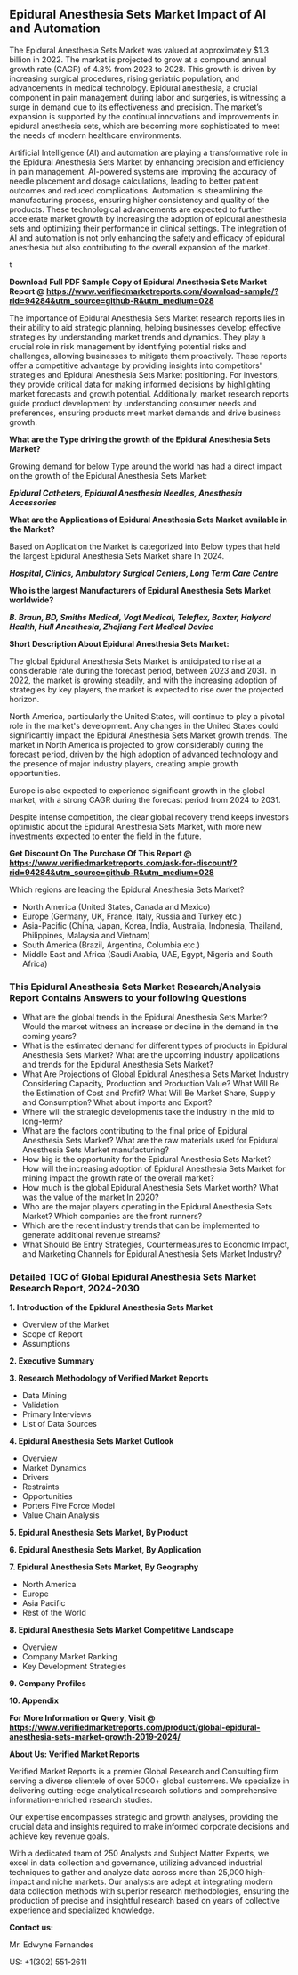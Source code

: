 <h2>Epidural Anesthesia Sets Market Impact of AI and Automation</h2><p>The Epidural Anesthesia Sets Market was valued at approximately $1.3 billion in 2022. The market is projected to grow at a compound annual growth rate (CAGR) of 4.8% from 2023 to 2028. This growth is driven by increasing surgical procedures, rising geriatric population, and advancements in medical technology. Epidural anesthesia, a crucial component in pain management during labor and surgeries, is witnessing a surge in demand due to its effectiveness and precision. The market’s expansion is supported by the continual innovations and improvements in epidural anesthesia sets, which are becoming more sophisticated to meet the needs of modern healthcare environments.</p><p>Artificial Intelligence (AI) and automation are playing a transformative role in the Epidural Anesthesia Sets Market by enhancing precision and efficiency in pain management. AI-powered systems are improving the accuracy of needle placement and dosage calculations, leading to better patient outcomes and reduced complications. Automation is streamlining the manufacturing process, ensuring higher consistency and quality of the products. These technological advancements are expected to further accelerate market growth by increasing the adoption of epidural anesthesia sets and optimizing their performance in clinical settings. The integration of AI and automation is not only enhancing the safety and efficacy of epidural anesthesia but also contributing to the overall expansion of the market.</p>t</p><p id="" class=""><strong>Download Full PDF Sample Copy of Epidural Anesthesia Sets Market Report @ <a href="https://www.verifiedmarketreports.com/download-sample/?rid=94284&utm_source=github-R&utm_medium=028" target="_blank">https://www.verifiedmarketreports.com/download-sample/?rid=94284&utm_source=github-R&utm_medium=028</a></strong></p><p>The importance of&nbsp;Epidural Anesthesia Sets Market research reports lies in their ability to aid strategic planning, helping businesses develop effective strategies by understanding market trends and dynamics. They play a crucial role in risk management by identifying potential risks and challenges, allowing businesses to mitigate them proactively. These reports offer a competitive advantage by providing insights into competitors' strategies and Epidural Anesthesia Sets Market positioning. For investors, they provide critical data for making informed decisions by highlighting market forecasts and growth potential. Additionally, market research reports guide product development by understanding consumer needs and preferences, ensuring products meet market demands and drive business growth.</p><p><strong>What are the&nbsp;Type driving the growth of the Epidural Anesthesia Sets Market?</strong></p><p id="" class="">Growing demand for below Type around the world has had a direct impact on the growth of the Epidural Anesthesia Sets Market:</p><em><strong>Epidural Catheters, Epidural Anesthesia Needles, Anesthesia Accessories</strong></em></p><strong>What are the&nbsp;Applications&nbsp;of Epidural Anesthesia Sets Market available in the Market?</strong></p><p id="" class="">Based on Application the Market is categorized into Below types that held the largest Epidural Anesthesia Sets Market share In 2024.</p><em><strong>Hospital, Clinics, Ambulatory Surgical Centers, Long Term Care Centre</strong></em></p><strong>Who is the largest Manufacturers of Epidural Anesthesia Sets Market worldwide?</strong></p><p><em><strong>B. Braun, BD, Smiths Medical, Vogt Medical, Teleflex, Baxter, Halyard Health, Hull Anesthesia, Zhejiang Fert Medical Device</strong></em></p><p id="" class=""><strong>Short Description About Epidural Anesthesia Sets Market:</strong></p><p>The global Epidural Anesthesia Sets Market is anticipated to rise at a considerable rate during the forecast period, between 2023 and 2031. In 2022, the market is growing steadily, and with the increasing adoption of strategies by key players, the market is expected to rise over the projected horizon.</p><p>North America, particularly the United States, will continue to play a pivotal role in the market's development. Any changes in the United States could significantly impact the Epidural Anesthesia Sets Market growth trends. The market in North America is projected to grow considerably during the forecast period, driven by the high adoption of advanced technology and the presence of major industry players, creating ample growth opportunities.</p><p>Europe is also expected to experience significant growth in the global market, with a strong CAGR during the forecast period from 2024 to 2031.</p><p>Despite intense competition, the clear global recovery trend keeps investors optimistic about the Epidural Anesthesia Sets Market, with more new investments expected to enter the field in the future.</p><p id="" class=""><strong>Get Discount On The Purchase Of This Report @ <a href="https://www.verifiedmarketreports.com/ask-for-discount/?rid=94284&utm_source=github-R&utm_medium=028" target="_blank">https://www.verifiedmarketreports.com/ask-for-discount/?rid=94284&utm_source=github-R&utm_medium=028</a></strong></p>Which regions are leading the Epidural Anesthesia Sets Market?</p><ul><li>North America (United States, Canada and Mexico)</li><li>Europe (Germany, UK, France, Italy, Russia and Turkey etc.)</li><li>Asia-Pacific (China, Japan, Korea, India, Australia, Indonesia, Thailand, Philippines, Malaysia and Vietnam)</li><li>South America (Brazil, Argentina, Columbia etc.)</li><li>Middle East and Africa (Saudi Arabia, UAE, Egypt, Nigeria and South Africa)</li></ul><h3 id="" class="">This Epidural Anesthesia Sets Market Research/Analysis Report Contains Answers to your following Questions</h3><ul><li>What are the global trends in the Epidural Anesthesia Sets Market? Would the market witness an increase or decline in the demand in the coming years?</li><li>What is the estimated demand for different types of products in Epidural Anesthesia Sets Market? What are the upcoming industry applications and trends for the Epidural Anesthesia Sets Market?</li><li>What Are Projections of Global Epidural Anesthesia Sets Market Industry Considering Capacity, Production and Production Value? What Will Be the Estimation of Cost and Profit? What Will Be Market Share, Supply and Consumption? What about imports and Export?</li><li>Where will the strategic developments take the industry in the mid to long-term?</li><li>What are the factors contributing to the final price of Epidural Anesthesia Sets Market? What are the raw materials used for Epidural Anesthesia Sets Market manufacturing?</li><li>How big is the opportunity for the Epidural Anesthesia Sets Market? How will the increasing adoption of Epidural Anesthesia Sets Market for mining impact the growth rate of the overall market?</li><li>How much is the global Epidural Anesthesia Sets Market worth? What was the value of the market In 2020?</li><li>Who are the major players operating in the Epidural Anesthesia Sets Market? Which companies are the front runners?</li><li>Which are the recent industry trends that can be implemented to generate additional revenue streams?</li><li>What Should Be Entry Strategies, Countermeasures to Economic Impact, and Marketing Channels for Epidural Anesthesia Sets Market Industry?</li></ul><h3 id="" class="">Detailed TOC of Global Epidural Anesthesia Sets Market Research Report, 2024-2030</h3><p id="" class=""><strong>1. Introduction of the Epidural Anesthesia Sets Market</strong></p><ul><li>Overview of the Market</li><li>Scope of Report</li><li>Assumptions</li></ul><p id="" class=""><strong>2. Executive Summary</strong></p><p id="" class=""><strong>3. Research Methodology of Verified Market Reports</strong></p><ul><li>Data Mining</li><li>Validation</li><li>Primary Interviews</li><li>List of Data Sources</li></ul><p id="" class=""><strong>4. Epidural Anesthesia Sets Market Outlook</strong></p><ul><li>Overview</li><li>Market Dynamics</li><li>Drivers</li><li>Restraints</li><li>Opportunities</li><li>Porters Five Force Model</li><li>Value Chain Analysis</li></ul><p id="" class=""><strong>5. Epidural Anesthesia Sets Market, By Product</strong></p><p id="" class=""><strong>6. Epidural Anesthesia Sets Market, By Application</strong></p><p id="" class=""><strong>7. Epidural Anesthesia Sets Market, By Geography</strong></p><ul><li>North America</li><li>Europe</li><li>Asia Pacific</li><li>Rest of the World</li></ul><p id="" class=""><strong>8. Epidural Anesthesia Sets Market Competitive Landscape</strong></p><ul><li>Overview</li><li>Company Market Ranking</li><li>Key Development Strategies</li></ul><p id="" class=""><strong>9. Company Profiles</strong></p><p id="" class=""><strong>10. Appendix</strong></p><p id="" class=""><strong>For More Information or Query, Visit @ <a href="https://www.verifiedmarketreports.com/product/global-epidural-anesthesia-sets-market-growth-2019-2024/" target="_blank">https://www.verifiedmarketreports.com/product/global-epidural-anesthesia-sets-market-growth-2019-2024/</a></strong></p><p id="" class=""><strong>About Us: Verified Market Reports</strong></p><p id="" class="">Verified Market Reports is a premier Global Research and Consulting firm serving a diverse clientele of over 5000+ global customers. We specialize in delivering cutting-edge analytical research solutions and comprehensive information-enriched research studies.</p><p id="" class="">Our expertise encompasses strategic and growth analyses, providing the crucial data and insights required to make informed corporate decisions and achieve key revenue goals.</p><p id="" class="">With a dedicated team of 250 Analysts and Subject Matter Experts, we excel in data collection and governance, utilizing advanced industrial techniques to gather and analyze data across more than 25,000 high-impact and niche markets. Our analysts are adept at integrating modern data collection methods with superior research methodologies, ensuring the production of precise and insightful research based on years of collective experience and specialized knowledge.</p><p id="" class=""><strong>Contact us:</strong></p><p id="" class="">Mr. Edwyne Fernandes</p><p id="" class="">US: +1(302) 551-2611</p>